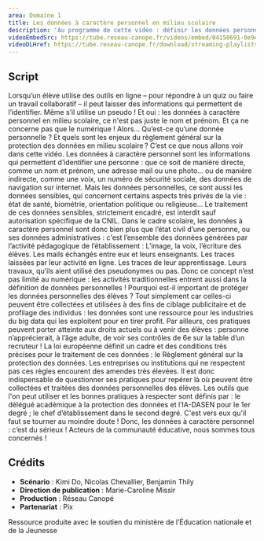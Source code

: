 ```yaml
---
area: Domaine 1
title: Les données à caractère personnel en milieu scolaire
description: 'Au programme de cette vidéo : définir les données personnelles et découvrir les enjeux associés en contexte scolaire.'
videoEmbedSrc: https://tube.reseau-canope.fr/videos/embed/04158691-0e9e-40cd-b777-925e2f83c535
videoDLHref: https://tube.reseau-canope.fr/download/streaming-playlists/hls/videos/04158691-0e9e-40cd-b777-925e2f83c535-1080-fragmented.mp4
---
```


## Script

Lorsqu’un élève utilise des outils en ligne – pour répondre à un quiz ou faire un travail collaboratif – il peut laisser des informations qui permettent de l’identifier. Même s’il utilise un pseudo !
Et oui : les données à caractère personnel en milieu scolaire, ce n'est pas juste le nom et prénom. Et ça ne concerne pas que le numérique !
Alors…
Qu’est-ce qu’une donnée personnelle ?
Et quels sont les enjeux du règlement général sur la protection des données en milieu scolaire ?
C’est ce que nous allons voir dans cette vidéo.
Les données à caractère personnel sont les informations qui permettent d’identifier une personne :
que ce soit de manière directe, comme un nom et prénom, une adresse mail ou une photo…
ou de manière indirecte, comme une voix, un numéro de sécurité sociale, des données de navigation sur internet.
Mais les données personnelles, ce sont aussi les données sensibles, qui concernent certains aspects très privés de la vie : état de santé, biométrie, orientation politique ou religieuse… Le traitement de ces données sensibles, strictement encadré, est interdit sauf autorisation spécifique de la CNIL.
Dans le cadre scolaire, les données à caractère personnel sont donc bien plus que l’état civil d’une personne, ou ses données administratives : c'est l’ensemble des données générées par l’activité pédagogique de l’établissement :
L’image, la voix, l’écriture des élèves.
Les mails échangés entre eux et leurs enseignants.
Les traces laissées par leur activité en ligne.
Les traces de leur apprentissage.
Leurs travaux, qu’ils aient utilisé des pseudonymes ou pas.
Donc ce concept n’est pas limité au numérique : les activités traditionnelles entrent aussi dans la définition de données personnelles !
Pourquoi est-il important de protéger les données personnelles des élèves ? Tout simplement car celles-ci peuvent être collectées et utilisées à des fins de ciblage publicitaire et de profilage des individus : les données sont une ressource pour les industries du big data qui les exploitent pour en tirer profit.
Par ailleurs, ces pratiques peuvent porter atteinte aux droits actuels ou à venir des élèves : personne n’apprécierait, à l’âge adulte, de voir ses contrôles de 6e sur la table d’un recruteur !
La loi européenne définit un cadre et des conditions très précises pour le traitement de ces données : le Règlement général sur la protection des données.
Les entreprises ou institutions qui ne respectent pas ces règles encourent des amendes très élevées.
Il est donc indispensable de questionner ses pratiques pour repérer là où peuvent être collectées et traitées des données personnelles des élèves.
Les outils que l'on peut utiliser et les bonnes pratiques à respecter sont définis par :
le délégué académique à la protection des données et l’IA-DASEN pour le 1er degré ;
le chef d’établissement dans le second degré.
C'est vers eux qu'il faut se tourner au moindre doute !
Donc, les données à caractère personnel : c’est du sérieux ! Acteurs de la communauté éducative, nous sommes tous concernés !

## Crédits

- **Scénario** : Kimi Do, Nicolas Chevallier, Benjamin Thily
- **Direction de publication** : Marie-Caroline Missir
- **Production** : Réseau Canopé
- **Partenariat** : Pix

Ressource produite avec le soutien du ministère de l’Éducation nationale et de la Jeunesse
